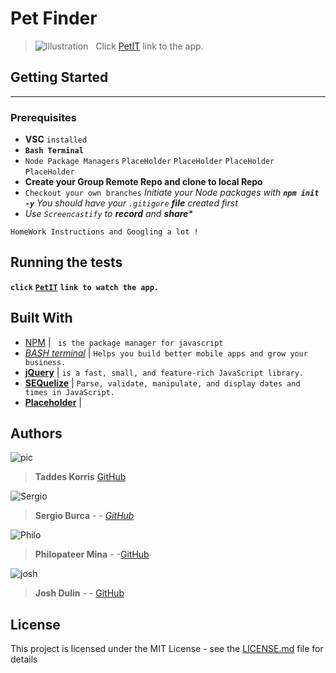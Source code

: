# Pet Finder
> ![Illustration](https://www.petlove.love/wp-content/uploads/2017/01/cat_dog_icon.png)  ![]() ![]()
Click  [PetIT]() link to the app.

## Getting Started
____
> 
### Prerequisites
* **VSC** `installed`
* **`Bash Terminal`**
* `Node Package Managers`
`PlaceHolder`
`PlaceHolder`
`PlaceHolder`
`PlaceHolder`
* **Create your Group Remote Repo and clone to local Repo**
* `Checkout your own branches`
_Initiate your Node packages with **`npm init -y`**_
_You should have your `.gitigore` **file** created first_
* _Use `Screencastify` to **record** and **share***_

```
HomeWork Instructions and Googling a lot !
```


## Running the tests

**`click`** [**`PetIT`**]() **`link to watch the app.`** 

## Built With

* [NPM](http://materializecss.com/) | ` is the package manager for javascript` 
* [_BASH terminal_](https://firebase.google.com/) | `Helps you build better mobile apps and grow your business.`
* [**jQuery**](https://jquery.com/) | `is a fast, small, and feature-rich JavaScript library.`
*  [**SEQuelize**](https://momentjs.com/) | `Parse, validate, manipulate, and display dates and times in JavaScript.`
*  [**Placeholder**]() |

## Authors
![pic](http://www.alyvea.com/images/presentation-icon.png)
> **Taddes Korris** [GitHub](https://github.com/taddes)

![Sergio](https://www.shareicon.net/data/128x128/2016/03/24/738611_people_512x512.png)
> **Sergio Burca** - - [*GitHub*](https://github.com/mecaniser)

![Philo](https://www.shareicon.net/data/128x128/2016/03/26/739770_people_512x512.png)
>**Philopateer Mina** - -[GitHub](https://github.com/pmina)

![josh](https://www.shareicon.net/data/128x128/2016/04/24/754632_people_512x512.png)
>**Josh Dulin** - - [GitHub](https://github.com/jzdulin)

## License

This project is licensed under the MIT License - see the [LICENSE.md](LICENSE.md) file for details
